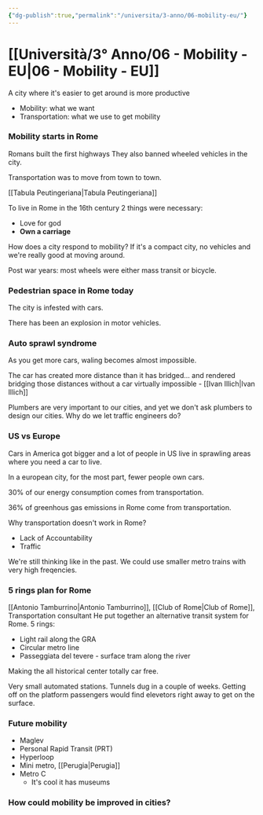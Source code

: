 ```yaml
---
{"dg-publish":true,"permalink":"/universita/3-anno/06-mobility-eu/"}
---
```


# [[Università/3° Anno/06 - Mobility - EU\|06 - Mobility - EU]]


A city where it's easier to get around is more productive 
 
- Mobility: what we want
- Transportation: what we use to get mobility

### Mobility starts in Rome

Romans built the first highways
They also banned wheeled vehicles in the city. 

Transportation was to move from town to town.

[[Tabula Peutingeriana\|Tabula Peutingeriana]]

To live in Rome in the 16th century 2 things were necessary:
- Love for god
- **Own a carriage**

How does a city respond to mobility? 
If it's a compact city, no vehicles and we're really good at moving around.

Post war years: most wheels were either mass transit or bicycle.

### Pedestrian space in Rome today

The city is infested with cars.

There has been an explosion in motor vehicles.

### Auto sprawl syndrome

As you get more cars, waling becomes almost impossible.

The car has created more distance than it has bridged... and rendered bridging those distances without a car virtually impossible - [[Ivan Illich\|Ivan Illich]]


Plumbers are very important to our cities, and yet we don't ask plumbers to design our cities. Why do we let traffic engineers do?

### US vs Europe

Cars in America got bigger and a lot of people in US live in sprawling areas where you need a car to live.

In a european city, for the most part, fewer people own cars.

30% of our energy consumption comes from transportation.

36% of greenhous gas emissions in Rome come from transportation.


Why transportation doesn't work in Rome?
- Lack of Accountability
- Traffic


We're still thinking like in the past. We could use smaller metro trains with very high freqencies.

### 5 rings plan for Rome

[[Antonio Tamburrino\|Antonio Tamburrino]], [[Club of Rome\|Club of Rome]], Transportation consultant
He put together an alternative transit system for Rome.
5 rings:
- Light rail along the GRA
- Circular metro line
- Passeggiata del tevere - surface tram along the river

Making the all historical center totally car free.

Very small automated stations. Tunnels dug in a couple of weeks.
Getting off on the platform passengers would find elevetors right away to get on the surface.

### Future mobility

- Maglev
- Personal Rapid Transit (PRT)
- Hyperloop
- Mini metro, [[Perugia\|Perugia]]
- Metro C
	- It's cool it has museums


### How could mobility be improved in cities?






